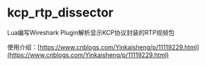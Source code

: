 # kcp_rtp_dissector
Lua编写Wireshark Plugin解析显示KCP协议封装的RTP视频包

使用介绍：[https://www.cnblogs.com/Yinkaisheng/p/11119229.html](https://www.cnblogs.com/Yinkaisheng/p/11119229.html)
